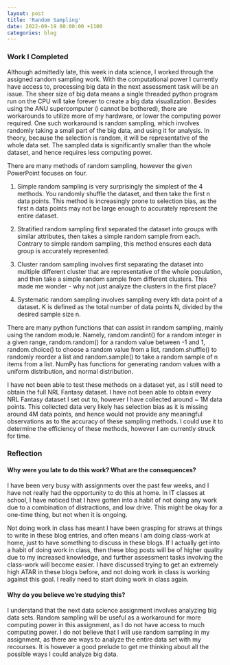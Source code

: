 ```yaml
---
layout: post
title: 'Random Sampling'
date: 2022-09-19 00:00:00 +1100
categories: blog
---
```


### Work I Completed

Although admittedly late, this week in data science, I worked through the assigned random sampling work. With the computational power I currently have access to, processing big data in the next assessment task will be an issue. The sheer size of big data means a single threaded python program run on the CPU will take forever to create a big data visualization. Besides using the ANU supercomputer (i cannot be bothered), there are workarounds to utilize more of my hardware, or lower the computing power required. One such workaround is random sampling, which involves randomly taking a small part of the big data, and using it for analysis. In theory, because the selection is random, it will be representative of the whole data set. The sampled data is significantly smaller than the whole dataset, and hence requires less computing power. 

There are many methods of random sampling, however the given PowerPoint focuses on four.

1. Simple random sampling is very surprisingly the simplest of the 4 methods. You randomly shuffle the dataset, and then take the first n data points. This method is increasingly prone to selection bias, as the first n data points may not be large enough to accurately represent the entire dataset.

2. Stratified random sampling first separated the dataset into groups with similar attributes, then takes a simple random sample from each. Contrary to simple random sampling, this method ensures each data group is accurately represented.

3. Cluster random sampling involves first separating the dataset into multiple different cluster that are representative of the whole population, and then take a simple random sample from different clusters. This made me wonder - why not just analyze the clusters in the first place?

4. Systematic random sampling involves sampling every kth data point of a dataset. K is defined as the total number of data points N, divided by the desired sample size n. 

There are many python functions that can assist in random sampling, mainly using the random module. Namely, random.randint() for a random integer in a given range, random.random() for a random value between -1 and 1, random.choice() to choose a random value from a list, random.shuffle() to randomly reorder a list and random.sample() to take a random sample of n items from a list. NumPy has functions for generating random values with a uniform distribution, and normal distribution.

I have not been able to test these methods on a dataset yet, as I still need to obtain the full NRL Fantasy dataset. I have not been able to obtain every NRL Fantasy dataset I set out to, however I have collected around ~ 1M data points. This collected data very likely has selection bias as it is missing around 4M data points, and hence would not provide any meaningful observations as to the accuracy of these sampling methods. I could use it to determine the efficiency of these methods, however I am currently struck for time.

### Reflection

#### Why were you late to do this work? What are the consequences?

I have been very busy with assignments over the past few weeks, and I have not really had the opportunity to do this at home. In IT classes at school, I have noticed that I have gotten into a habit of not doing any work due to a combination of distractions, and low drive. This might be okay for a one-time thing, but not when it is ongoing. 

Not doing work in class has meant I have been grasping for straws at things to write in these blog entries, and often means I am doing class-work at home, just to have something to discuss in these blogs. If I actually get into a habit of doing work in class, then these blog posts will be of higher quality due to my increased knowledge, and further assessment tasks involving the class-work will become easier. I have discussed trying to get an extremely high ATAR in these blogs before, and not doing work in class is working against this goal. I really need to start doing work in class again.

#### Why do you believe we’re studying this?

I understand that the next data science assignment involves analyzing big data sets. Random sampling will be useful as a workaround for more computing power in this assignment, as I do not have access to much computing power. I do not believe that I will use random sampling in my assignment, as there are ways to analyze the entire data set with my recourses. It is however a good prelude to get me thinking about all the possible ways I could analyze big data.



